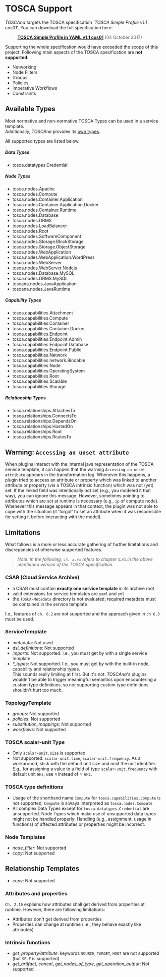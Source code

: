 # TOSCA Support

*TOSCAna* targets the TOSCA specification '*TOSCA Simple Profile v1.1 cos01*'.
You can download the full specification here:  
>[**TOSCA Simple Profile in YAML v1.1 cos01**](http://docs.oasis-open.org/tosca/TOSCA-Simple-Profile-YAML/v1.1/cos01/) (04 October 2017)

Supporting the whole specification would have exceeded the scope of this project. 
Following main aspects of the TOSCA specification are **not supported**:

- Networking
- Node Filters
- Groups
- Policies
- Imperative Workflows
- Constraints

## Available Types
Most normative and non-normative TOSCA Types can be used in a service template.  
Additionally, *TOSCAna* provides its [own types](toscana-types.md).

All supported types are listed below.

##### Data Types
- tosca.datatypes.Credential

##### Node Types 
- tosca.nodes.Apache                
- tosca.nodes.Compute               
- tosca.nodes.Container.Application 
- tosca.nodes.Container.Application.Docker 
- tosca.nodes.Container.Runtime     
- tosca.nodes.Database              
- tosca.nodes.DBMS                  
- tosca.nodes.LoadBalancer          
- tosca.nodes.Root                  
- tosca.nodes.SoftwareComponent     
- tosca.nodes.Storage.BlockStorage  
- tosca.nodes.Storage.ObjectStorage 
- tosca.nodes.WebApplication        
- tosca.nodes.WebApplication.WordPress     
- tosca.nodes.WebServer             
- tosca.nodes.WebServer.Nodejs             
- tosca.nodes.Database.MySQL               
- tosca.nodes.DBMS.MySQL                   
- toscana.nodes.JavaApplication 
- toscana.nodes.JavaRuntime     
 
##### Capability Types 
- tosca.capabilities.Attachment        
- tosca.capabilities.Compute           
- tosca.capabilities.Container         
- tosca.capabilities.Container.Docker 
- tosca.capabilities.Endpoint          
- tosca.capabilities.Endpoint.Admin    
- tosca.capabilities.Endpoint.Database 
- tosca.capabilities.Endpoint.Public   
- tosca.capabilities.Network           
- tosca.capabilities.network.Bindable  
- tosca.capabilities.Node              
- tosca.capabilities.OperatingSystem   
- tosca.capabilities.Root              
- tosca.capabilities.Scalable          
- tosca.capabilities.Storage           
 
##### Relationship Types
- tosca.relationships.AttachesTo 
- tosca.relationships.ConnectsTo 
- tosca.relationships.DependsOn  
- tosca.relationships.HostedOn   
- tosca.relationships.Root       
- tosca.relationships.RoutesTo   

## Warning: `Accessing an unset attribute`
When plugins interact with the internal java representation of the TOSCA service template, it can happen that the warning `Accessing an unset attribute` appears in the transformation log. Whenever this happens, a plugin tried to access an attribute or property which was linked to another attribute or property (via a TOSCA intrinsic function) which was not (yet) set. If the linked field was intentionally not set (e.g., you modeled it that way), you can ignore this message. However, sometimes pointing to attributes which are set at runtime is necessary (e.g., `ip` of compute node). Whenever this message appears in that context, the plugin was not able to cope with the situation (it 'forgot' to set an attribute when it was responsible for setting it before interacting with the model).
 
## Limitations
What follows is a more or less accurate gathering of further limitations and discrepancies of otherwise supported features. 

>*Note: In the following, `ch. x.xx` refers to chapter x.xx in the above mentioned version of the TOSCA specification.*

### CSAR (Cloud Service Archive)
- a CSAR must contain **exactly one service template** in its archive root
- valid extensions for service templates are `yaml` and `yml`
- the `TOSCA-Metadata` directory is not evaluated; required metadata must be contained in the service template
 
I.e., features of `ch. 6.2` are not supported and the approach given in `ch 6.3` must be used.

### ServiceTemplate
- metadata: Not used
- *dsl_definitions*: Not supported
- *imports*: Not supported. 
I.e., you must get by with a single service template
- *\*_types*: Not supported.
I.e., you must get by with the built-in node, capability and relationship types.  
This sounds really limiting at first. 
But it's not: *TOSCAna*'s plugins wouldn't be able to trigger meaningful semantics upon encountering a custom type definitions, so not supporting custom type definitions shouldn't hurt too much.  

### TopologyTemplate
- *groups*: Not supported
- *policies*: Not supported
- *substitution_mappings*: Not supported
- *workflows*: Not supported

### TOSCA scalar-unit Type
- Only `scalar-unit.size` is supported.   
- Not supported: `scalar-unit.time`, `scalar-unit.frequency`. As a workaround, stick with the default unit size and omit the unit identifier. E.g., for assigning a value to a field of type `scalar-unit.frequency` with default unit `GHz`, use `4` instead of `4 GHz`.

### TOSCA type definitions
- Usage of the shorthand name `Compute` for `tosca.capabilities.Compute` is not supported; `Compute` is always interpreted as `tosca.nodes.Compute`
- All complex Data Types except for `tosca.datatypes.Credential` are unsupported. 
Node Types which make use of unsupported data types might not be handled properly: Handling (e.g., assignment, usage in functions) of affected attributes or properties might be incorrect.

### Node Templates
- *node_filter*: Not supported
- *copy*: Not supported

## Relationship Templates
- *copy*: Not supported


### Attributes and properties
`Ch. 2.16` explains how attributes shall get derived from properties at runtime.
However, there are following limitations:

- Attributes don't get derived from properties
- Properties can change at runtime (i.e., they behave exactly like attributes)

### Intrinsic functions
- *get_property/attribute*: keywords `SOURCE`, `TARGET`, `HOST` are not supported (but `SELF` is supported)
- *get_artifact*, *concat*, *get_nodes_of_type*, *get_operation_output*: Not supported

